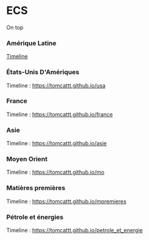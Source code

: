 # ECS
On top

### Amérique Latine
[Timeline](https://tomcattt.github.io/al)

### États-Unis D'Amériques
Timeline : https://tomcattt.github.io/usa

### France
Timeline : https://tomcattt.github.io/france

### Asie
Timeline : https://tomcattt.github.io/asie

### Moyen Orient
Timeline : https://tomcattt.github.io/mo

### Matières premières
Timeline : https://tomcattt.github.io/mpremieres

### Pétrole et énergies
Timeline : https://tomcattt.github.io/petrole_et_energie
